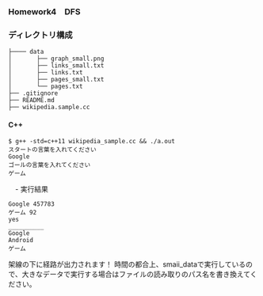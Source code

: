 ### Homework4　DFS
### ディレクトリ構成

```shell
├──── data
│       ├── graph_small.png
│       ├── links_small.txt
│       ├── links.txt
│       ├── pages_small.txt
│       └── pages.txt
├── .gitignore
├── README.md
├── wikipedia.sample.cc
```
#### C++
```shell
$ g++ -std=c++11 wikipedia_sample.cc && ./a.out
スタートの言葉を入れてください
Google
ゴールの言葉を入れてください
ゲーム
```
　- 実行結果
```shell
Google 457783
ゲーム 92
yes
__________
Google
Android
ゲーム
```
架線の下に経路が出力されます！
時間の都合上、smaii_dataで実行しているので、大きなデータで実行する場合はファイルの読み取りのパス名を書き換えてください。

